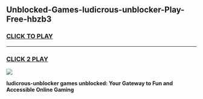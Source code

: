 
## Unblocked-Games-ludicrous-unblocker-Play-Free-hbzb3
<h3>
<a href="https://premium76.site?title=ludicrous-unblocker&ref=10A">CLICK TO PLAY</a></h3>
<hr>

<h3>
<a href="https://premium76.site?title=ludicrous-unblocker&ref=10A">CLICK 2 PLAY</a>
  
</h3>

<a href="https://premium76.site?title=ludicrous-unblocker&ref=10A"><img src="https://clearcache.store/games.png"></a>


**ludicrous-unblocker games unblocked: Your Gateway to Fun and Accessible Online Gaming**
